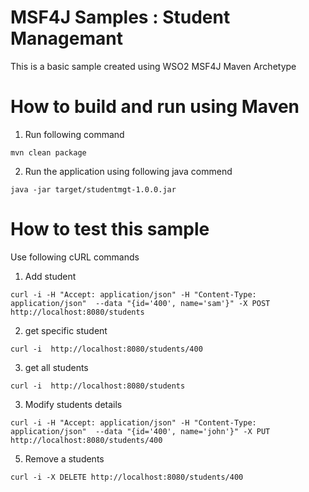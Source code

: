
# MSF4J Samples  : Student Managemant  

This is a  basic sample created using WSO2 MSF4J Maven Archetype 


# How to build and run using Maven 

1. Run following command 

```shell
mvn clean package 
```
 
2. Run the application using following java commend 

```shell
java -jar target/studentmgt-1.0.0.jar
```


# How to test this sample 
Use following cURL commands

1. Add student 
```shell
curl -i -H "Accept: application/json" -H "Content-Type: application/json"  --data "{id='400', name='sam'}" -X POST http://localhost:8080/students

```

2. get specific student 
```shell
curl -i  http://localhost:8080/students/400

```


3. get all students 
```shell
curl -i  http://localhost:8080/students

```

3. Modify  students details  
```shell
curl -i -H "Accept: application/json" -H "Content-Type: application/json"  --data "{id='400', name='john'}" -X PUT http://localhost:8080/students/400
```

5. Remove a students 
```shell
curl -i -X DELETE http://localhost:8080/students/400

```
